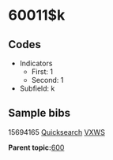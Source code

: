 # 60011$k

## Codes

-   Indicators
    -   First: 1
    -   Second: 1
-   Subfield: k

## Sample bibs

15694165 [Quicksearch](https://search.library.yale.edu/catalog/15694165) [VXWS](http://prodorbis.library.yale.edu:7014/vxws/GetHoldingsService?bibId=15694165)

**Parent topic:**[600](../../tags/600/600.md)

